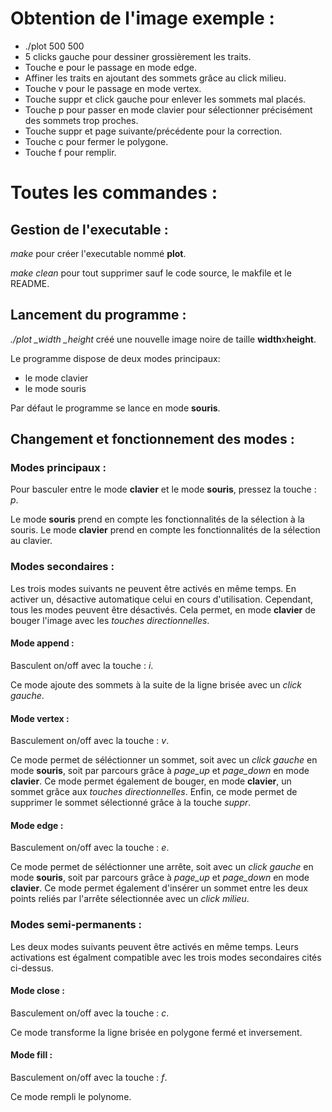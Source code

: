 # Obtention de l'image exemple :

- ./plot 500 500
- 5 clicks gauche pour dessiner grossièrement les traits.
- Touche e pour le passage en mode edge.
- Affiner les traits en ajoutant des sommets grâce au click milieu.
- Touche v pour le passage en mode vertex.
- Touche suppr et click gauche pour enlever les sommets mal placés.
- Touche p pour passer en mode clavier pour sélectionner précisément des sommets trop proches.
- Touche suppr et page suivante/précédente pour la correction.
- Touche c pour fermer le polygone.
- Touche f pour remplir.

# Toutes les commandes :

## Gestion de l'executable :

*make* pour créer l'executable nommé **plot**.

*make clean* pour tout supprimer sauf le code source, le makfile et le README.

## Lancement du programme :

*./plot _width _height* créé une nouvelle image noire de taille **width**x**height**.

Le programme dispose de deux modes principaux:

- le mode clavier
- le mode souris

Par défaut le programme se lance en mode **souris**.

## Changement et fonctionnement des modes :

### Modes principaux :

Pour basculer entre le mode **clavier** et le mode **souris**, pressez la touche : *p*.

Le mode **souris** prend en compte les fonctionnalités de la sélection à la souris.
Le mode **clavier** prend en compte les fonctionnalités de la sélection au clavier.

### Modes secondaires :

Les trois modes suivants ne peuvent être activés en même temps. En activer un, désactive automatique celui en cours d'utilisation. Cependant, tous les modes peuvent être désactivés. Cela permet, en mode **clavier** de bouger l'image avec les *touches directionnelles*.

#### Mode append :

Basculent on/off avec la touche : *i*.

Ce mode ajoute des sommets à la suite de la ligne brisée avec un *click gauche*.

#### Mode vertex :

Basculement on/off avec la touche : *v*.

Ce mode permet de séléctionner un sommet, soit avec un *click gauche* en mode **souris**, soit par parcours grâce à *page_up* et *page_down* en mode **clavier**.
Ce mode permet également de bouger, en mode **clavier**, un sommet grâce aux *touches directionnelles*.
Enfin, ce mode permet de supprimer le sommet sélectionné grâce à la touche *suppr*.

#### Mode edge :

Basculement on/off avec la touche : *e*.

Ce mode permet de séléctionner une arrête, soit avec un *click gauche* en mode **souris**, soit par parcours grâce à *page_up* et *page_down* en mode **clavier**.
Ce mode permet également d'insérer un sommet entre les deux points reliés par l'arrête sélectionnée avec un *click milieu*.

### Modes semi-permanents :

Les deux modes suivants peuvent être activés en même temps. Leurs activations est égalment compatible avec les trois modes secondaires cités ci-dessus.

#### Mode close :

Basculement on/off avec la touche : *c*.

Ce mode transforme la ligne brisée en polygone fermé et inversement.

#### Mode fill :

Basculement on/off avec la touche : *f*.

Ce mode rempli le polynome.